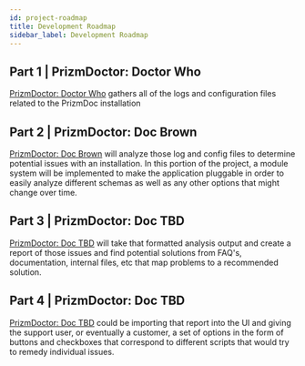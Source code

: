 ```yaml
---
id: project-roadmap
title: Development Roadmap
sidebar_label: Development Roadmap
---
```


## Part 1 | PrizmDoctor: Doctor Who

[PrizmDoctor: Doctor Who](https://git.jpg.com/support/PrizmDoctor) gathers all of the logs and configuration files related to the PrizmDoc installation

## Part 2 | PrizmDoctor: Doc Brown

[PrizmDoctor: Doc Brown](https://git.jpg.com/support/PrizmDoctor) will analyze those log and config files to determine potential issues with an installation. In this portion of the project, a module system will be implemented to make the application pluggable in order to easily analyze different schemas as well as any other options that might change over time.

<!--truncate-->

## Part 3 | PrizmDoctor: Doc TBD

[PrizmDoctor: Doc TBD](https://git.jpg.com/support/PrizmDoctor) will take that formatted analysis output and create a report of those issues and find potential solutions from FAQ's, documentation, internal files, etc that map problems to a recommended solution.

## Part 4 | PrizmDoctor: Doc TBD

[PrizmDoctor: Doc TBD](https://git.jpg.com/support/PrizmDoctor) could be importing that report into the UI and giving the support user, or eventually a customer, a set of options in the form of buttons and checkboxes that correspond to different scripts that would try to remedy individual issues.

